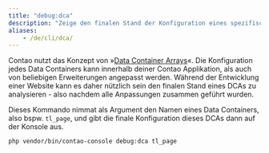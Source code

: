 ```yaml
---
title: "debug:dca"
description: "Zeige den finalen Stand der Konfiguration eines spezifischen Data Container Arrays"
aliases:
    - /de/cli/dca/
---
```



Contao nutzt das Konzept von »[Data Container Arrays][DCA]«. Die Konfiguration jedes Data Containers kann innerhalb
deiner Contao Applikation, als auch von beliebigen Erweiterungen angepasst werden. Während der Entwicklung einer Website
kann es daher nützlich sein den finalen Stand eines DCAs zu analysieren - also nachdem alle Anpassungen zusammen geführt
wurden.

Dieses Kommando nimmat als Argument den Namen eines Data Containers, also bspw. `tl_page`, und gibt die finale
Konfiguration dieses DCAs dann auf der Konsole aus.

```bash
php vendor/bin/contao-console debug:dca tl_page
```

[DCA]: https://docs.contao.org/dev/framework/dca/
